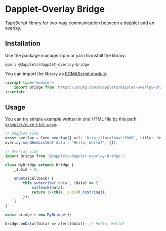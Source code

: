 # Dapplet-Overlay Bridge
TypeScript library for two-way communication between a dapplet and an overlay.

## Installation

Use the package manager npm or yarn to install the library.

```
npm i @dapplets/dapplet-overlay-bridge
```

You can import the library as [ECMAScript module](https://developer.mozilla.org/en-US/docs/Web/JavaScript/Guide/Modules).

```html
<script type="module">
    import Bridge from 'https://unpkg.com/@dapplets/dapplet-overlay-bridge';
</script>
```

## Usage

You can try simple example written in one HTML file by this path: [`examples/pure-html-page`](https://github.com/dapplets/dapplet-overlay-bridge/tree/master/examples/pure-html-page).

```javascript
// Dapplet side
const overlay = Core.overlay({ url: 'http://localhost:5000', title: 'Overlay' });
overlay.sendAndListen('data', 'Hello, World!', {});

// Overlay side
import Bridge from '@dapplets/dapplet-overlay-bridge';

class MyBridge extends Bridge {
    _subId = 0;

    onData(callback) {
        this.subscribe('data', (data) => {
            callback(data);
            return (++this._subId).toString();
        });
    }
}

const bridge = new MyBridge();

bridge.onData((data) => alert(data)); // Hello, World!
```
